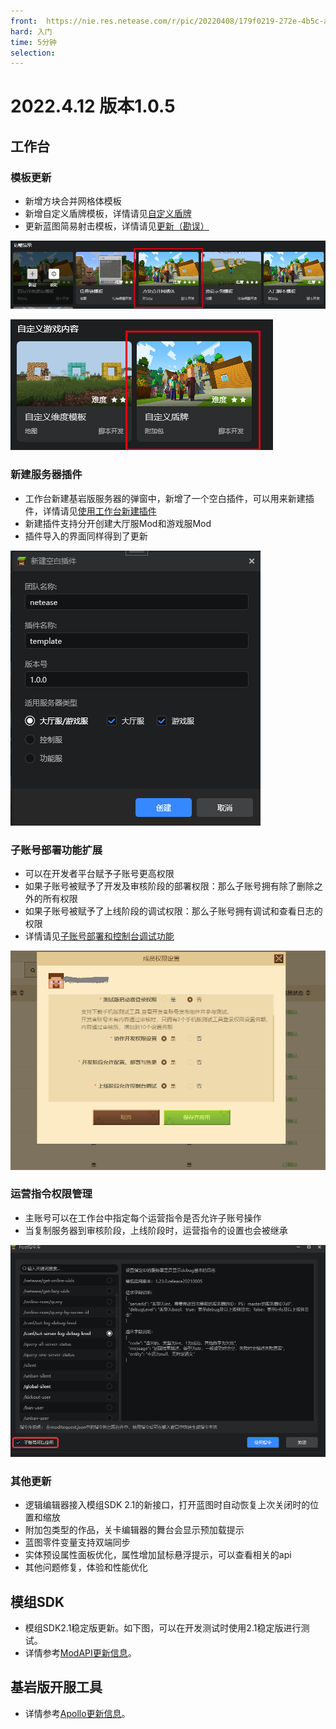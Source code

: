 ```yaml
---
front: 	https://nie.res.netease.com/r/pic/20220408/179f0219-272e-4b5c-a2e1-648d9aaa9de8.png
hard: 入门
time: 5分钟
selection:
---
```


# 2022.4.12 版本1.0.5

## 工作台

### 模板更新

- 新增方块合并网格体模板
- 新增自定义盾牌模板，详情请见[自定义盾牌](../../20-玩法开发/15-自定义游戏内容/1-自定义物品/8-自定义盾牌.md)
- 更新蓝图简易射击模板，详情请见[更新（勘误）](../../20-玩法开发/12-可视化编程/30-新版示例教程（视频）/07-制作简易射击附加包（视频）/00.md)

![image-20220411160151282](./images/image-20220411160151282.png)

![image-20220411160125757](./images/image-20220411160125757.png)

### 新建服务器插件

- 工作台新建基岩版服务器的弹窗中，新增了一个空白插件，可以用来新建插件，详情请见[使用工作台新建插件](../../27-网络游戏/课程5：插件教学/第0节：使用工作台新建插件.md)
- 新建插件支持分开创建大厅服Mod和游戏服Mod
- 插件导入的界面同样得到了更新

![image-20220411162138314](./images/image-20220411162138314.png)

### 子账号部署功能扩展

- 可以在开发者平台赋予子账号更高权限
- 如果子账号被赋予了开发及审核阶段的部署权限：那么子账号拥有除了删除之外的所有权限
- 如果子账号被赋予了上线阶段的调试权限：那么子账号拥有调试和查看日志的权限
- 详情请见[子账号部署和控制台调试功能](../../27-网络游戏/课程7：开发技巧/第4节：子账号部署和控制台调试功能.md)

![image-20220411204613763](./images/image-20220411204613763.png)

### 运营指令权限管理

- 主账号可以在工作台中指定每个运营指令是否允许子账号操作
- 当复制服务器到审核阶段，上线阶段时，运营指令的设置也会被继承

![image-20220411165439751](./images/image-20220411165439751.png)

### 其他更新

- 逻辑编辑器接入模组SDK 2.1的新接口，打开蓝图时自动恢复上次关闭时的位置和缩放
- 附加包类型的作品，关卡编辑器的舞台会显示预加载提示
- 蓝图零件变量支持双端同步
- 实体预设属性面板优化，属性增加鼠标悬浮提示，可以查看相关的api
- 其他问题修复，体验和性能优化

## 模组SDK

- 模组SDK2.1稳定版更新。如下图，可以在开发测试时使用2.1稳定版进行测试。
- 详情参考<a href="../../../mcdocs/1-ModAPI/更新信息/2.1.html" rel="noopenner">ModAPI更新信息</a>。

## 基岩版开服工具

- 详情参考<a href="../../../mcdocs/2-Apollo/0-Apollo更新信息.html" rel="noopenner">Apollo更新信息</a>。

